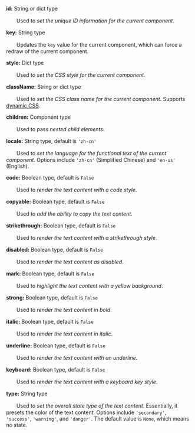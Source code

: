 **id:** String or dict type

　　Used to *set the unique ID information for the current component*.

**key:** String type

　　Updates the `key` value for the current component, which can force a redraw of the current component.

**style:** Dict type

　　Used to *set the CSS style for the current component*.

**className:** String or dict type

　　Used to *set the CSS class name for the current component*. Supports [dynamic CSS](/advanced-classname).

**children:** Component type

　　Used to pass *nested child elements*.

**locale:** String type, default is `'zh-cn'`

　　Used to *set the language for the functional text of the current component*. Options include `'zh-cn'` (Simplified Chinese) and `'en-us'` (English).

**code:** Boolean type, default is `False`

　　Used to *render the text content with a code style*.

**copyable:** Boolean type, default is `False`

　　Used to *add the ability to copy the text content*.

**strikethrough:** Boolean type, default is `False`

　　Used to *render the text content with a strikethrough style*.

**disabled:** Boolean type, default is `False`

　　Used to *render the text content as disabled*.

**mark:** Boolean type, default is `False`

　　Used to *highlight the text content with a yellow background*.

**strong:** Boolean type, default is `False`

　　Used to *render the text content in bold*.

**italic:** Boolean type, default is `False`

　　Used to *render the text content in italic*.

**underline:** Boolean type, default is `False`

　　Used to *render the text content with an underline*.

**keyboard:** Boolean type, default is `False`

　　Used to *render the text content with a keyboard key style*.

**type:** String type

　　Used to *set the overall state type of the text content*. Essentially, it presets the color of the text content. Options include `'secondary'`, `'success'`, `'warning'`, and `'danger'`. The default value is `None`, which means no state.